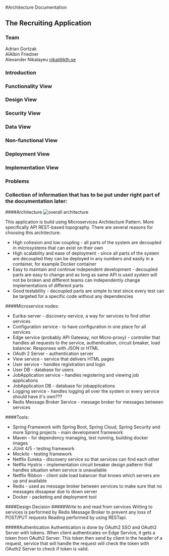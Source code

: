 #Architecture Documentation
## The Recruiting Application
### Team
Adrian Gortzak <br/>
AlAlbin Friedner <br/>
Alexander Nikalayeu nikal@kth.se

### Introduction
### Functionality View
### Design View
### Security View
### Data View
### Non-functional View
### Deployment View
### Implementation View
### Problems



### Collection of information that has to be put under right part of the documentation later:

####Architecture ![overall architecture](https://www.safaribooksonline.com/library/view/software-architecture-patterns/9781491971437/assets/sapr_0402.png)

This application is build using Microservices Architecture Pattern. More specifically API REST-based topography.
There are several reasons for choosing this architecture:

- High cohesion and low coupling - all parts of the system are decoupled in microsystems that can exist on their own
- High scalability and ease of deployment - since all parts of the system are decoupled they can be deployed in any numbers and easily in a container, for example Docker container
- Easy to maintain and continue independent development - decoupled parts are easy to change and as long as same API is used system will not be broken and different teams can independently change implementations of different parts
- Good testability - decoupled parts are simple to test since every test can be targeted for a specific code without any dependencies

####Microservice nodes:
 - Eurika-server - discovery-service, a way for services to find other services
 - Configuration service - to have configuration in one place for all services
 - Edge service (probably API Gateway, not Micro-proxy) - controller that handles all requests to the service, authentication, circuit breaker, load balancer. Responses with JSON or HTML
 - OAuth 2 Server - authentication server
 - View service - service that delivers HTML pages
 - User service - handles registration and login
 - User DB - database for users
 - JobApplication service - handles registering and viewing job applications
 - JobApplication DB - database for jobapplications
 - Logging service - handles logging all over the system or every service should have it's own???
 - Redis Message Broker Service - message broker for messages between services

####Tools:
- Spring Framework with Spring Boot, Spring Cloud, Spring Security and more Spring projects - main development framework
- Maven - for dependency managing, test running, building docker images 
- JUnit 4/5 - testing framework
- Mockito - testing framework
- Netflix Eureka - discovery service so that services can find each other
- Netflix Hystrix - implementation circuit breaker design patternr that handles situation when service is unavailable
- Netflix Ribbon - client side load balancer that knows which servers are up and available
- Redis - used as message broker between services to make sure that no messages dissapear due to down server
- Docker - packeting and deployment tool


####Design Decision
#####Write to and read from services
Writing to services is performed by Redis Message Broker to prevent any loss of POST/PUT requests
Reading performed by using RESTapi.

#####Authentication
Authentication is done by OAuth2 SSO and OAuth2 Server with tokens.
When client authenticates on Edge Service, it gets a token from OAuth2 Server. 
This token then send by client in the header of a request, service that will handle
the request will check the token with OAuth2 Server to check if token is valid.
